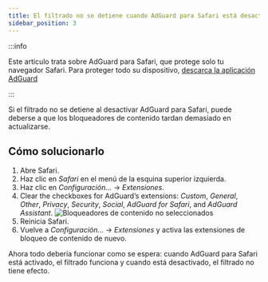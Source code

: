 ```yaml
---
title: El filtrado no se detiene cuando AdGuard para Safari está desactivado
sidebar_position: 3
---
```


:::info

Este artículo trata sobre AdGuard para Safari, que protege solo tu navegador Safari. Para proteger todo su dispositivo, [descarca la aplicación AdGuard](https://agrd.io/download-kb-adblock)

:::

Si el filtrado no se detiene al desactivar AdGuard para Safari, puede deberse a que los bloqueadores de contenido tardan demasiado en actualizarse.

## Cómo solucionarlo

1. Abre Safari.
2. Haz clic en _Safari_ en el menú de la esquina superior izquierda.
3. Haz clic en _Configuración…_ → _Extensiones_.
4. Clear the checkboxes for AdGuard’s extensions: _Custom_, _General_, _Other_, _Privacy_, _Security_, _Social_, _AdGuard for Safari_, and _AdGuard Assistant_.
   ![Bloqueadores de contenido no seleccionados](https://cdn.adtidy.org/content/Kb/ad_blocker/safari/adg-safari-unchecked-cbs.png)
5. Reinicia Safari.
6. Vuelve a _Configuración..._ → _Extensiones_ y activa las extensiones de bloqueo de contenido de nuevo.

Ahora todo debería funcionar como se espera: cuando AdGuard para Safari está activado, el filtrado funciona y cuando está desactivado, el filtrado no tiene efecto.
